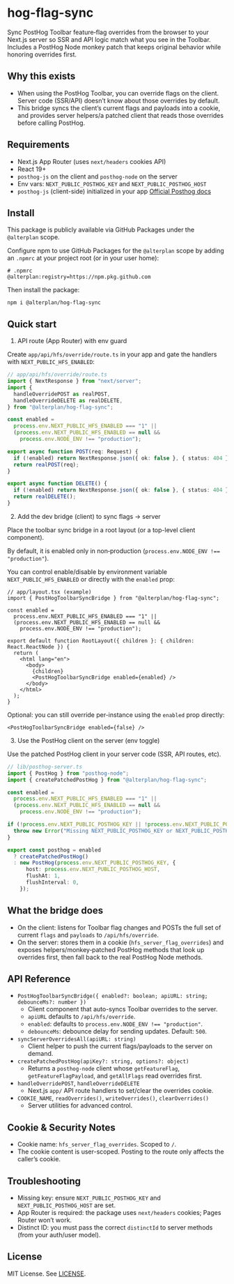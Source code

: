 hog-flag-sync
================

Sync PostHog Toolbar feature‑flag overrides from the browser to your Next.js server so SSR and API logic match what you see in the Toolbar. Includes a PostHog Node monkey patch that keeps original behavior while honoring overrides first.

Why this exists
---------------

- When using the PostHog Toolbar, you can override flags on the client. Server code (SSR/API) doesn’t know about those overrides by default.
- This bridge syncs the client’s current flags and payloads into a cookie, and provides server helpers/a patched client that reads those overrides before calling PostHog.

Requirements
------------

- Next.js App Router (uses `next/headers` cookies API)
- React 19+
- `posthog-js` on the client and `posthog-node` on the server
- Env vars: `NEXT_PUBLIC_POSTHOG_KEY` and `NEXT_PUBLIC_POSTHOG_HOST`
-  `posthog-js` (client-side) initialized in your app [Official Posthog docs](https://posthog.com/docs/libraries/next-js)


Install
-------

This package is publicly available via GitHub Packages under the `@alterplan` scope.

Configure npm to use GitHub Packages for the `@alterplan` scope by adding an `.npmrc` at your project root (or in your user home):

```
# .npmrc
@alterplan:registry=https://npm.pkg.github.com
```

Then install the package:

```
npm i @alterplan/hog-flag-sync
```

Quick start
-----------

1) API route (App Router) with env guard

Create `app/api/hfs/override/route.ts` in your app and gate the handlers with `NEXT_PUBLIC_HFS_ENABLED`:

```ts
// app/api/hfs/override/route.ts
import { NextResponse } from "next/server";
import {
  handleOverridePOST as realPOST,
  handleOverrideDELETE as realDELETE,
} from "@alterplan/hog-flag-sync";

const enabled =
  process.env.NEXT_PUBLIC_HFS_ENABLED === "1" ||
  (process.env.NEXT_PUBLIC_HFS_ENABLED == null &&
    process.env.NODE_ENV !== "production");

export async function POST(req: Request) {
  if (!enabled) return NextResponse.json({ ok: false }, { status: 404 });
  return realPOST(req);
}

export async function DELETE() {
  if (!enabled) return NextResponse.json({ ok: false }, { status: 404 });
  return realDELETE();
}
```

2) Add the dev bridge (client) to sync flags → server

Place the toolbar sync bridge in a root layout (or a top-level client component). 

By default, it is enabled only in non‑production (`process.env.NODE_ENV !== "production"`).

You can control enable/disable by environment variable `NEXT_PUBLIC_HFS_ENABLED` or directly with the `enabled` prop:

```tsx
// app/layout.tsx (example)
import { PostHogToolbarSyncBridge } from "@alterplan/hog-flag-sync";

const enabled =
  process.env.NEXT_PUBLIC_HFS_ENABLED === "1" ||
  (process.env.NEXT_PUBLIC_HFS_ENABLED == null &&
    process.env.NODE_ENV !== "production");

export default function RootLayout({ children }: { children: React.ReactNode }) {
  return (
    <html lang="en">
      <body>
        {children}
        <PostHogToolbarSyncBridge enabled={enabled} />
      </body>
    </html>
  );
}
```

Optional: you can still override per-instance using the `enabled` prop directly:

```tsx
<PostHogToolbarSyncBridge enabled={false} />
```


3) Use the PostHog client on the server (env toggle)

Use the patched PostHog client in your server code (SSR, API routes, etc). 

```ts
// lib/posthog-server.ts
import { PostHog } from "posthog-node";
import { createPatchedPostHog } from "@alterplan/hog-flag-sync";

const enabled =
  process.env.NEXT_PUBLIC_HFS_ENABLED === "1" ||
  (process.env.NEXT_PUBLIC_HFS_ENABLED == null &&
    process.env.NODE_ENV !== "production");

if (!process.env.NEXT_PUBLIC_POSTHOG_KEY || !process.env.NEXT_PUBLIC_POSTHOG_HOST) {
  throw new Error("Missing NEXT_PUBLIC_POSTHOG_KEY or NEXT_PUBLIC_POSTHOG_HOST");
}

export const posthog = enabled
  ? createPatchedPostHog()
  : new PostHog(process.env.NEXT_PUBLIC_POSTHOG_KEY, {
      host: process.env.NEXT_PUBLIC_POSTHOG_HOST,
      flushAt: 1,
      flushInterval: 0,
    });
```


What the bridge does
--------------------

- On the client: listens for Toolbar flag changes and POSTs the full set of current `flags` and `payloads` to `/api/hfs/override`.
- On the server: stores them in a cookie (`hfs_server_flag_overrides`) and exposes helpers/monkey‑patched PostHog methods that look up overrides first, then fall back to the real PostHog Node methods.

 

API Reference
-------------

- `PostHogToolbarSyncBridge({ enabled?: boolean; apiURL: string; debounceMs?: number })`
  - Client component that auto-syncs Toolbar overrides to the server. 
  - `apiURL` defaults to `/api/hfs/override`.
  - `enabled`: defaults to `process.env.NODE_ENV !== "production"`.
  - `debounceMs`: debounce delay for sending updates. Default: `500`.
- `syncServerOverridesAll(apiURL: string)`
  - Client helper to push the current flags/payloads to the server on demand.
- `createPatchedPostHog(apiKey?: string, options?: object)`
  - Returns a `posthog-node` client whose `getFeatureFlag`, `getFeatureFlagPayload`, and `getAllFlags` read overrides first.
- `handleOverridePOST`, `handleOverrideDELETE`
  - Next.js `app/` API route handlers to set/clear the overrides cookie.
- `COOKIE_NAME`, `readOverrides()`, `writeOverrides()`, `clearOverrides()`
  - Server utilities for advanced control.


Cookie & Security Notes
-----------------------

- Cookie name: `hfs_server_flag_overrides`. Scoped to `/`.
- The cookie content is user-scoped. Posting to the route only affects the caller’s cookie.

Troubleshooting
---------------

- Missing key: ensure `NEXT_PUBLIC_POSTHOG_KEY` and `NEXT_PUBLIC_POSTHOG_HOST` are set.
- App Router is required: the package uses `next/headers` cookies; Pages Router won’t work.
- Distinct ID: you must pass the correct `distinctId` to server methods (from your auth/user model).

License
-------

MIT License. See [LICENSE](LICENSE).
